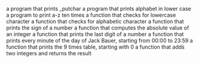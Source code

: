 a program that prints _putchar
a program that prints alphabet in lower case
a program to print a-z ten times
a function that checks for lowercase character
a function that checks for alphabetic character
a function that prints the sign of a number
a function that computes the absolute value of an integer
a function that prints the last digit of a number
 a function that prints every minute of the day of Jack Bauer, starting from 00:00 to 23:59
a function that prints the 9 times table, starting with 0
a function that adds two integers and returns the result
